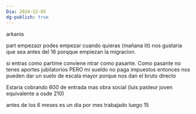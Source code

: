 ```yaml
---
Dia: 2024-12-05
dg-publish: true
---
```

arkanis 

part empezazr podes empezar cuando quieras (mañana lit) nos gustaria que sea antes del 16 porqque empiezan la migracion.

si entras como partime conviene ntrar como pasante. Como pasante no tenes aportes jubilatorios PERO mi sueldo no paga impuestos entonces nos pueden dar un suelo de escala mayor porque nos dan el bruto directo

Estaria cobrando 600 de entrada mas obra social (luis pasteur joven equivalente a osde 210)


antes de los 6 meses es un dia por mes trabajado 
luego 15